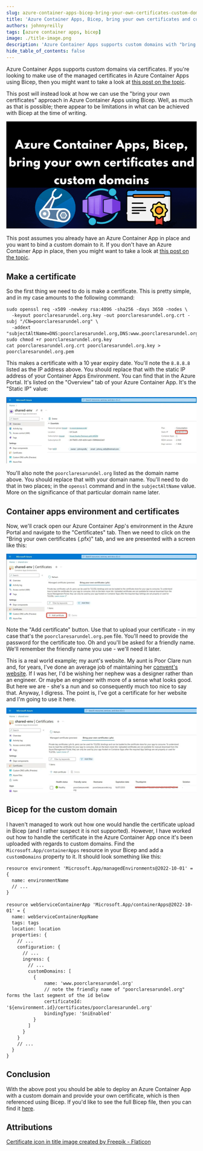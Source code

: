 ```yaml
---
slug: azure-container-apps-bicep-bring-your-own-certificates-custom-domains
title: 'Azure Container Apps, Bicep, bring your own certificates and custom domains'
authors: johnnyreilly
tags: [azure container apps, bicep]
image: ./title-image.png
description: 'Azure Container Apps supports custom domains with "bring your own certificates" and this post demonstrates how to do it with Bicep.'
hide_table_of_contents: false
---
```


Azure Container Apps supports custom domains via certificates. If you're looking to make use of the managed certificates in Azure Container Apps using Bicep, then you might want to take a look at [this post on the topic](../2023-06-18-azure-container-apps-bicep-managed-certificates-custom-domains/index.md).

This post will instead look at how we can use the "bring your own certificates" approach in Azure Container Apps using Bicep. Well, as much as that is possible; there appear to be limitations in what can be achieved with Bicep at the time of writing.

![title image reading "Azure Container Apps, Bicep, bring your own certificates and custom domains" with the Azure Container App logos](title-image.png)

<!--truncate-->

This post assumes you already have an Azure Container App in place and you want to bind a custom domain to it. If you don't have an Azure Container App in place, then you might want to take a look at [this post on the topic](../2021-12-27-azure-container-apps-build-and-deploy-with-bicep-and-github-actions/index.md).

## Make a certificate

So the first thing we need to do is make a certificate. This is pretty simple, and in my case amounts to the following command:

```shell
sudo openssl req -x509 -newkey rsa:4096 -sha256 -days 3650 -nodes \
  -keyout poorclaresarundel.org.key -out poorclaresarundel.org.crt -subj "/CN=poorclaresarundel.org" \
  -addext "subjectAltName=DNS:poorclaresarundel.org,DNS:www.poorclaresarundel.org,IP:8.8.8.8"
sudo chmod +r poorclaresarundel.org.key
cat poorclaresarundel.org.crt poorclaresarundel.org.key > poorclaresarundel.org.pem
```

This makes a certificate with a 10 year expiry date. You'll note the `8.8.8.8` listed as the IP address above. You should replace that with the static IP address of your Container Apps Environment. You can find that in the Azure Portal. It's listed on the "Overview" tab of your Azure Container App. It's the "Static IP" value:

![screenshot of the Azure Portal with the static IP address highlighted](screenshot-azure-portal-static-ip-address.webp)

You'll also note the `poorclaresarundel.org` listed as the domain name above. You should replace that with your domain name. You'll need to do that in two places; in the `openssl` command and in the `subjectAltName` value. More on the significance of that particular domain name later.

## Container apps environment and certificates

Now, we'll crack open our Azure Container App's environment in the Azure Portal and navigate to the "Certificates" tab. Then we need to click on the "Bring your own certificates (.pfx)" tab, and we are presented with a screen like this:

![Screenshot of Azure Portal on the certificates screen](screenshot-azure-portal-bring-your-own-certificates.webp)

Note the "Add certificate" button. Use that to upload your certificate - in my case that's the `poorclaresarundel.org.pem` file. You'll need to provide the password for the certificate too. Oh and you'll be asked for a friendly name. We'll remember the friendly name you use - we'll need it later.

This is a real world example; my aunt's website. My aunt is Poor Clare nun and, for years, I've done an average job of maintaining her [convent's website](https://www.poorclaresarundel.org/). If I was her, I'd be wishing her nephew was a designer rather than an engineer. Or maybe an engineer with more of a sense what looks good. But here we are - she's a nun and so consequently much too nice to say that. Anyway, I digress. The point is, I've got a certificate for her website and I'm going to use it here.

![screenshot of uploaded certificate in the Azure Portal](screenshot-azure-portal-bring-your-own-certificates-uploaded.webp)

## Bicep for the custom domain

I haven't managed to work out how one would handle the certificate upload in Bicep (and I rather suspect it is not supported). However, I have worked out how to handle the certificate in the Azure Container App once it's been uploaded with regards to custom domains. Find the `Microsoft.App/containerApps` resource in your Bicep and add a `customDomains` property to it. It should look something like this:

```bicep
resource environment 'Microsoft.App/managedEnvironments@2022-10-01' = {
  name: environmentName
  // ...
}

resource webServiceContainerApp 'Microsoft.App/containerApps@2022-10-01' = {
  name: webServiceContainerAppName
  tags: tags
  location: location
  properties: {
    // ...
    configuration: {
      // ...
      ingress: {
        // ...
        customDomains: [
          {
              name: 'www.poorclaresarundel.org'
              // note the friendly name of "poorclaresarundel.org" forms the last segment of the id below
              certificateId: '${environment.id}/certificates/poorclaresarundel.org'
              bindingType: 'SniEnabled'
          }
        ]
      }
    }
    // ...
  }
}
```

## Conclusion

With the above post you should be able to deploy an Azure Container App with a custom domain and provide your own certificate, which is then referenced using Bicep. If you'd like to see the full Bicep file, then you can find it [here](https://github.com/johnnyreilly/poorclaresarundel-aca/blob/main/infra/main.bicep).

## Attributions

<a href="https://www.flaticon.com/free-icons/certificate" title="certificate icons">Certificate icon in title image created by Freepik - Flaticon</a>
